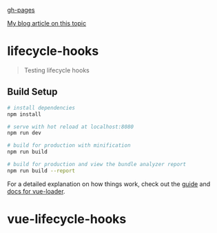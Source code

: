 [gh-pages](https://shanegibney.github.io/vue-lifecycle-hooks/)

[My blog article on this topic](http://www.shanegibney.com/shanegibney/vue-lifecycle-hooks/)

# lifecycle-hooks

> Testing lifecycle hooks

## Build Setup

``` bash
# install dependencies
npm install

# serve with hot reload at localhost:8080
npm run dev

# build for production with minification
npm run build

# build for production and view the bundle analyzer report
npm run build --report
```

For a detailed explanation on how things work, check out the [guide](http://vuejs-templates.github.io/webpack/) and [docs for vue-loader](http://vuejs.github.io/vue-loader).
# vue-lifecycle-hooks
